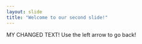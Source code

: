 ```yaml
---
layout: slide
title: "Welcome to our second slide!"
---
```

MY CHANGED TEXT!
Use the left arrow to go back!